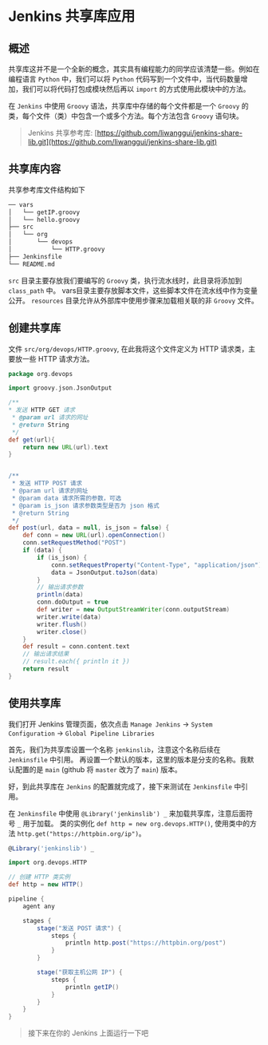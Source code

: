 # Jenkins 共享库应用


## 概述

共享库这并不是一个全新的概念，其实具有编程能力的同学应该清楚一些。例如在编程语言 `Python` 中，我们可以将 `Python` 代码写到一个文件中，当代码数量增加，我们可以将代码打包成模块然后再以 `import` 的方式使用此模块中的方法。

在 `Jenkins` 中使用 `Groovy` 语法，共享库中存储的每个文件都是一个 `Groovy` 的类，每个文件（类）中包含一个或多个方法。每个方法包含 `Groovy` 语句块。

> Jenkins 共享参考库: [https://github.com/liwanggui/jenkins-share-lib.git](https://github.com/liwanggui/jenkins-share-lib.git)

## 共享库内容

共享参考库文件结构如下

```bash
── vars
│   └── getIP.groovy
│   └── hello.groovy
├── src
│   └── org
│       └── devops
│           └── HTTP.groovy
├── Jenkinsfile
└── README.md
```

`src` 目录主要存放我们要编写的 `Groovy` 类，执行流水线时，此目录将添加到 `class_path` 中。 vars目录主要存放脚本文件，这些脚本文件在流水线中作为变量公开。 `resources` 目录允许从外部库中使用步骤来加载相关联的非 `Groovy` 文件。

## 创建共享库

文件 `src/org/devops/HTTP.groovy`, 在此我将这个文件定义为 HTTP 请求类，主要放一些 HTTP 请求方法。

```groovy
package org.devops

import groovy.json.JsonOutput

/**
* 发送 HTTP GET 请求
 * @param url 请求的网址
 * @return String
 */
def get(url){
    return new URL(url).text
}


/**
 * 发送 HTTP POST 请求
 * @param url 请求的网址
 * @param data 请求所需的参数，可选
 * @param is_json 请求参数类型是否为 json 格式
 * @return String
 */
def post(url, data = null, is_json = false) {
    def conn = new URL(url).openConnection()
    conn.setRequestMethod("POST")
    if (data) {
        if (is_json) {
            conn.setRequestProperty("Content-Type", "application/json")
            data = JsonOutput.toJson(data)
        }
        // 输出请求参数
        println(data)
        conn.doOutput = true
        def writer = new OutputStreamWriter(conn.outputStream)
        writer.write(data)
        writer.flush()
        writer.close()
    }
    def result = conn.content.text
    // 输出请求结果
    // result.each({ println it })
    return result
}
```

## 使用共享库

我们打开 Jenkins 管理页面，依次点击 `Manage Jenkins` -> `System Configuration` -> `Global Pipeline Libraries`

首先，我们为共享库设置一个名称 `jenkinslib`，注意这个名称后续在 `Jenkinsfile` 中引用。 再设置一个默认的版本，这里的版本是分支的名称。我默认配置的是 `main` (github 将 `master` 改为了 `main`) 版本。

好，到此共享库在 `Jenkins` 的配置就完成了，接下来测试在 `Jenkinsfile` 中引用。

在 `Jenkinsfile` 中使用 `@Library('jenkinslib') _` 来加载共享库，注意后面符号 `_` 用于加载。 类的实例化 `def http = new org.devops.HTTP()`, 使用类中的方法 `http.get("https://httpbin.org/ip")`。

```groovy
@Library('jenkinslib') _

import org.devops.HTTP

// 创建 HTTP 类实例
def http = new HTTP()

pipeline {
	agent any

	stages {
		stage("发送 POST 请求") {
			steps {
				println http.post("https://httpbin.org/post")
			}
		}

		stage("获取主机公网 IP") {
			steps {
				println getIP()
			}
		}
	}
}
```

> 接下来在你的 Jenkins 上面运行一下吧







